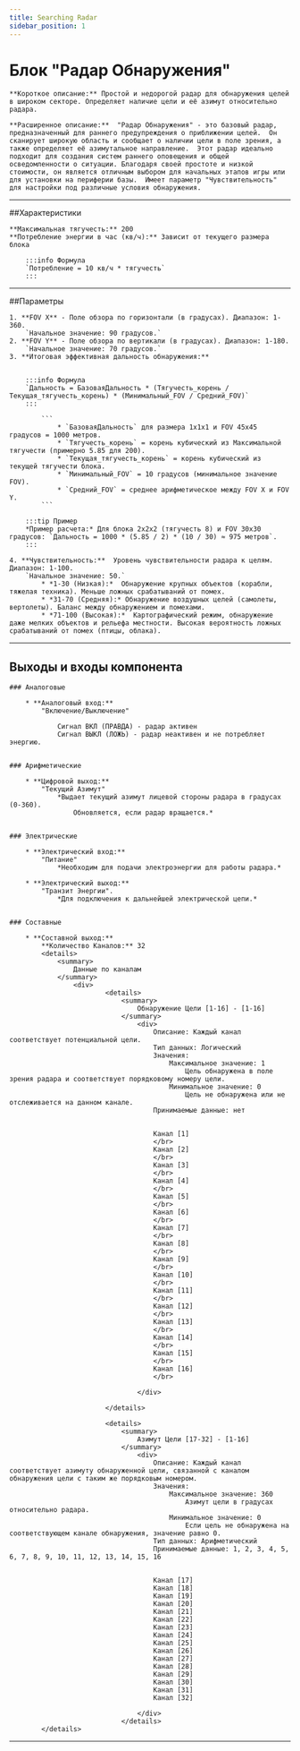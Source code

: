 ```yaml
---
title: Searching Radar
sidebar_position: 1
---
```


# Блок "Радар Обнаружения"

    **Короткое описание:** Простой и недорогой радар для обнаружения целей в широком секторе. Определяет наличие цели и её азимут относительно радара.

    **Расширенное описание:**  "Радар Обнаружения" - это базовый радар, предназначенный для раннего предупреждения о приближении целей.  Он сканирует широкую область и сообщает о наличии цели в поле зрения, а также определяет её азимутальное направление.  Этот радар идеально подходит для создания систем раннего оповещения и общей осведомленности о ситуации. Благодаря своей простоте и низкой стоимости, он является отличным выбором для начальных этапов игры или для установки на периферии базы.  Имеет параметр "Чувствительность" для настройки под различные условия обнаружения.

---

##Характеристики

    **Максимальная тягучесть:** 200
    **Потребление энергии в час (кв/ч):** Зависит от текущего размера блока

        :::info Формула
        `Потребление = 10 кв/ч * тягучесть`
        :::

---

##Параметры

    1. **FOV X** - Поле обзора по горизонтали (в градусах). Диапазон: 1-360.  
        `Начальное значение: 90 градусов.`
    2. **FOV Y** - Поле обзора по вертикали (в градусах). Диапазон: 1-180. 
        `Начальное значение: 70 градусов.`
    3. **Итоговая эффективная дальность обнаружения:**  
    
   
        :::info Формула
        `Дальность = БазоваяДальность * (Тягучесть_корень / Текущая_тягучесть_корень) * (Минимальный_FOV / Средний_FOV)`
        ::: 

            ```
                * `БазоваяДальность` для размера 1x1x1 и FOV 45x45 градусов = 1000 метров.
                * `Тягучесть_корень` = корень кубический из Максимальной тягучести (примерно 5.85 для 200).
                * `Текущая_тягучесть_корень` = корень кубический из текущей тягучести блока.
                * `Минимальный_FOV` = 10 градусов (минимальное значение FOV).
                * `Средний_FOV` = среднее арифметическое между FOV X и FOV Y.
            ```

        :::tip Пример
        *Пример расчета:* Для блока 2x2x2 (тягучесть 8) и FOV 30x30 градусов: `Дальность = 1000 * (5.85 / 2) * (10 / 30) ≈ 975 метров`.
        ::: 
        
    4. **Чувствительность:**  Уровень чувствительности радара к целям. Диапазон: 1-100. 
        `Начальное значение: 50.`
            * *1-30 (Низкая):*  Обнаружение крупных объектов (корабли, тяжелая техника). Меньше ложных срабатываний от помех.
            * *31-70 (Средняя):* Обнаружение воздушных целей (самолеты, вертолеты). Баланс между обнаружением и помехами.
            * *71-100 (Высокая):*  Картографический режим, обнаружение даже мелких объектов и рельефа местности. Высокая вероятность ложных срабатываний от помех (птицы, облака).

---

## Выходы и входы компонента

    ### Аналоговые

        * **Аналоговый вход:**  
            "Включение/Выключение"

                Сигнал ВКЛ (ПРАВДА) - радар активен
                Cигнал ВЫКЛ (ЛОЖЬ) - радар неактивен и не потребляет энергию.


    ### Арифметические

        * **Цифровой выход:** 
            "Текущий Азимут"
                *Выдает текущий азимут лицевой стороны радара в градусах (0-360). 
                    Обновляется, если радар вращается.*


    ### Электрические

        * **Электрический вход:** 
            "Питание"
                *Необходим для подачи электроэнергии для работы радара.*

        * **Электрический выход:** 
            "Транзит Энергии". 
                *Для подключения к дальнейшей электрической цепи.*

    
    ### Составные

        * **Составной выход:**
            **Количество Каналов:** 32 
            <details>
                <summary>
                    Данные по каналам
                </summary>
                    <div>
                            <details>
                                <summary>
                                    Обнаружение Цели [1-16] - [1-16]
                                </summary>
                                    <div>
                                        Описание: Каждый канал соответствует потенциальной цели.  
                                        Тип данных: Логический
                                        Значения:
                                            Максимальное значение: 1
                                                Цель обнаружена в поле зрения радара и соответствует порядковому номеру цели. 
                                            Минимальное значение: 0
                                                Цель не обнаружена или не отслеживается на данном канале.
                                        Принимаемые данные: нет
                                            

                                        Канал [1]
                                        </br>
                                        Канал [2]
                                        </br>
                                        Канал [3]
                                        </br>
                                        Канал [4]
                                        </br>
                                        Канал [5]
                                        </br>
                                        Канал [6]
                                        </br>
                                        Канал [7]
                                        </br>
                                        Канал [8]
                                        </br>
                                        Канал [9]
                                        </br>
                                        Канал [10]
                                        </br>
                                        Канал [11]
                                        </br>
                                        Канал [12]
                                        </br>
                                        Канал [13]
                                        </br>
                                        Канал [14]
                                        </br>
                                        Канал [15]
                                        </br>
                                        Канал [16]
                                        </br>
                                    
                                    </div>
 
                            </details>

                            <details>
                                <summary>
                                    Азимут Цели [17-32] - [1-16]
                                </summary>
                                    <div>
                                        Описание: Каждый канал соответствует азимуту обнаруженной цели, связанной с каналом обнаружения цели с таким же порядковым номером.
                                        Значения:
                                            Максимальное значение: 360
                                                Азимут цели в градусах относительно радара.
                                            Минимальное значение: 0
                                                Если цель не обнаружена на соответствующем канале обнаружения, значение равно 0.
                                        Тип данных: Арифметический
                                        Принимаемые данные: 1, 2, 3, 4, 5, 6, 7, 8, 9, 10, 11, 12, 13, 14, 15, 16
                                            

                                        Канал [17]
                                        Канал [18]
                                        Канал [19]
                                        Канал [20]
                                        Канал [21]
                                        Канал [22]
                                        Канал [23]
                                        Канал [24]
                                        Канал [25]
                                        Канал [26]
                                        Канал [27]
                                        Канал [28]
                                        Канал [29]
                                        Канал [30]
                                        Канал [31]
                                        Канал [32]

                                    </div>
                                </details>
            </details>

---